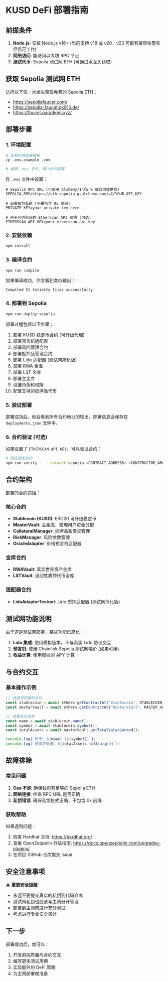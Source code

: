 # KUSD DeFi 部署指南

## 前提条件

1. **Node.js**: 安装 Node.js v16+ (当前支持 v18 或 v20，v23 可能有兼容性警告但仍可工作)
2. **网络访问**: 能访问以太坊 RPC 节点
3. **测试代币**: Sepolia 测试网 ETH (可通过水龙头获取)

## 获取 Sepolia 测试网 ETH

访问以下任一水龙头获取免费的 Sepolia ETH：
- https://sepoliafaucet.com/
- https://sepolia-faucet.pk910.de/
- https://faucet.paradigm.xyz/

## 部署步骤

### 1. 环境配置

```bash
# 复制环境变量模板
cp .env.example .env

# 编辑 .env 文件，填入你的配置
```

在 `.env` 文件中设置：
```env
# Sepolia RPC URL (可使用 Alchemy/Infura 或其他提供商)
SEPOLIA_RPC=https://eth-sepolia.g.alchemy.com/v2/YOUR_API_KEY

# 部署钱包私钥 (不要包含 0x 前缀)
PRIVATE_KEY=your_private_key_here

# 用于合约验证的 Etherscan API 密钥 (可选)
ETHERSCAN_API_KEY=your_etherscan_api_key
```

### 2. 安装依赖

```bash
npm install
```

### 3. 编译合约

```bash
npm run compile
```

如果编译成功，你会看到类似输出：
```
Compiled 51 Solidity files successfully
```

### 4. 部署到 Sepolia

```bash
npm run deploy:sepolia
```

部署过程包括以下步骤：
1. 部署 KUSD 稳定币合约 (可升级代理)
2. 部署预言机适配器
3. 部署风险管理合约
4. 部署抵押品管理合约
5. 部署 Lido 适配器 (测试网简化版)
6. 部署 RWA 金库
7. 部署 LST 金库
8. 部署主金库
9. 设置角色和权限
10. 配置支持的抵押品代币

### 5. 验证部署

部署成功后，你会看到所有合约地址的输出，部署信息会保存在 `deployments.json` 文件中。

### 6. 合约验证 (可选)

如果设置了 `ETHERSCAN_API_KEY`，可以验证合约：

```bash
# 验证特定合约
npm run verify -- --network sepolia <CONTRACT_ADDRESS> <CONSTRUCTOR_ARGS>
```

## 合约架构

部署的合约包括：

### 核心合约
- **Stablecoin (KUSD)**: ERC20 可升级稳定币
- **MasterVault**: 主金库，管理用户资金分配
- **CollateralManager**: 抵押品和借贷管理
- **RiskManager**: 风险参数管理
- **OracleAdapter**: 价格预言机适配器

### 金库合约
- **RWAVault**: 真实世界资产金库
- **LSTVault**: 流动性质押代币金库

### 适配器合约
- **LidoAdapterTestnet**: Lido 质押适配器 (测试网简化版)

## 测试网功能说明

由于这是测试网部署，某些功能已简化：

1. **Lido 集成**: 使用模拟版本，不与真实 Lido 协议交互
2. **预言机**: 使用 Chainlink Sepolia 测试网喂价 (如果可用)
3. **收益计算**: 使用模拟的 APY 计算

## 与合约交互

### 基本操作示例

```javascript
// 连接到部署的合约
const stablecoin = await ethers.getContractAt("Stablecoin", STABLECOIN_ADDRESS);
const masterVault = await ethers.getContractAt("MasterVault", MASTER_VAULT_ADDRESS);

// 查看合约信息
const name = await stablecoin.name();
const symbol = await stablecoin.symbol();
const totalAssets = await masterVault.getTotalValueLocked();

console.log(`代币: ${name} (${symbol})`);
console.log(`总锁定价值: ${totalAssets.toString()}`);
```

## 故障排除

### 常见问题

1. **Gas 不足**: 确保钱包有足够的 Sepolia ETH
2. **网络连接**: 检查 RPC URL 是否正确
3. **私钥错误**: 确保私钥格式正确，不包含 0x 前缀

### 获取帮助

如果遇到问题：
1. 检查 Hardhat 文档: https://hardhat.org/
2. 查看 OpenZeppelin 升级指南: https://docs.openzeppelin.com/upgrades-plugins/
3. 在项目 GitHub 仓库提交 issue

## 安全注意事项

⚠️ **重要安全提醒**:
- 永远不要提交真实的私钥到代码仓库
- 测试网私钥也应该与主网分开管理
- 部署到主网前进行充分测试
- 考虑进行专业安全审计

## 下一步

部署成功后，你可以：
1. 开发前端界面与合约交互
2. 编写更多测试用例
3. 实现额外的 DeFi 策略
4. 为主网部署做准备